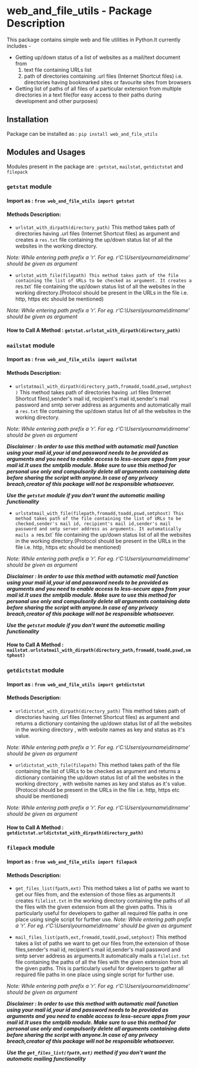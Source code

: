 # web_and_file_utils - Package Description
This package contains simple web and file utilities in Python.It currently includes -
* Getting up/down status of a list of websites as a mail/text document from
  1. text file containing URLs list
  2. path of directories containing .url files (Internet Shortcut files) i.e. directories having bookmarked sites or favourite sites from        browsers
* Getting list of paths of all files of a particular extension from multiple directories in a text file(for easy access to their paths       during development and other purposes)

## Installation
Package can be installed as :
`pip install web_and_file_utils`

## Modules and Usages
Modules present in the package are : `getstat`, `mailstat`, `getdictstat` and `filepack`

### `getstat` module
#### Import as : `from web_and_file_utils import getstat`
#### Methods Description:
* `urlstat_with_dirpath(directory_path)`
This method takes path of directories having .url files (Internet Shortcut files) as argument and creates a `res.txt` file containing the up/down status list of all the websites in the working directory.

 *Note: While entering path prefix a 'r'. For eg. r'C:\Users\yourname\dirname' should be given as argument*
 
 * `urlstat_with_file(filepath)
 This method takes path of the file containing the list of URLs to be checked as argument. It creates a `res.txt` file containing the up/down status list of all the websites in the working directory.(Protocol should be present in the URLs in the file i.e. http, https etc should be mentioned)
 
*Note: While entering path prefix a 'r'. For eg. r'C:\Users\yourname\dirname' should be given as argument*

#### How to Call A Method : `getstat.urlstat_with_dirpath(directory_path)`

### `mailstat` module
#### Import as : `from web_and_file_utils import mailstat`
#### Methods Description:
* `urlstatmail_with_dirpath(directory_path,fromadd,toadd,pswd,smtphost)`
This method takes path of directories having .url files (Internet Shortcut files),sender's mail id, recipient's mail id,sender's mail password and smtp server address as arguments and automatically mail a `res.txt` file containing the up/down status list of all the websites in the working directory.

 *Note: While entering path prefix a 'r'. For eg. r'C:\Users\yourname\dirname' should be given as argument*
 
***Disclaimer : In order to use this method with automatic mail function using your mail id,your id and password needs to be provided as arguments and you need to enable access to less-secure apps from your mail id.It uses the smtplib module. Make sure to use this method for personal use only and compulsorily delete all arguments containing data before sharing the script with anyone.In case of any privacy breach,creator of this package will not be responsible whatsoever.***

***Use the `getstat` module if you don't want the automatic mailing functionality***
 
 * `urlstatmail_with_file(filepath,fromadd,toadd,pswd,smtphost)
 This method takes path of the file containing the list of URLs to be checked,sender's mail id, recipient's mail id,sender's mail password and smtp server address as arguments. It automatically mails a `res.txt` file containing the up/down status list of all the websites in the working directory.(Protocol should be present in the URLs in the file i.e. http, https etc should be mentioned)

*Note: While entering path prefix a 'r'. For eg. r'C:\Users\yourname\dirname' should be given as argument*

***Disclaimer : In order to use this method with automatic mail function using your mail id,your id and password needs to be provided as arguments and you need to enable access to less-secure apps from your mail id.It uses the smtplib module. Make sure to use this method for personal use only and compulsorily delete all arguments containing data before sharing the script with anyone.In case of any privacy breach,creator of this package will not be responsible whatsoever.***

***Use the `getstat` module if you don't want the automatic mailing functionality***

#### How to Call A Method : `mailstat.urlstatmail_with_dirpath(directory_path,fromadd,toadd,pswd,smtphost)`

### `getdictstat` module
#### Import as : `from web_and_file_utils import getdictstat`
#### Methods Description:
* `urldictstat_with_dirpath(directory_path)`
This method takes path of directories having .url files (Internet Shortcut files) as argument and returns a dictionary containing the up/down status list of all the websites in the working directory , with website names as key and status as it's value.
 
 *Note: While entering path prefix a 'r'. For eg. r'C:\Users\yourname\dirname' should be given as argument*
 
 * `urldictstat_with_file(filepath)`
 This method takes path of the file containing the list of URLs to be checked as argument and returns a dictionary containing the up/down status list of all the websites in the working directory , with website names as key and status as it's value.(Protocol should be present in the URLs in the file i.e. http, https etc should be mentioned)
 
*Note: While entering path prefix a 'r'. For eg. r'C:\Users\yourname\dirname' should be given as argument*

#### How to Call A Method : `getdictstat.urldictstat_with_dirpath(directory_path)`

### `filepack` module
#### Import as : `from web_and_file_utils import filepack`
#### Methods Description:
* `get_files_list(fpath,ext)`
This method takes a list of paths we want to get our files from, and the extension of those files as arguments.It creates `filelist.txt` in the working directory containing the paths of all the files with the given extension from all the given paths.
This is particularly useful for developers to gather all required file paths in one place using single script for further use.
 *Note: While entering path prefix a 'r'. For eg. r'C:\Users\yourname\dirname' should be given as argument*
 
 * `mail_files_list(path,ext,fromadd,toadd,pswd,smtphost)`
 This method takes a list of paths we want to get our files from,the extension of those files,sender's mail id, recipient's mail id,sender's mail password and smtp server address as arguments.It automatically mails a `filelist.txt` file containing the paths of all the files with the given extension from all the given paths.
This is particularly useful for developers to gather all required file paths in one place using single script for further use.

 *Note: While entering path prefix a 'r'. For eg. r'C:\Users\yourname\dirname' should be given as argument*
 
 ***Disclaimer : In order to use this method with automatic mail function using your mail id,your id and password needs to be provided as arguments and you need to enable access to less-secure apps from your mail id.It uses the smtplib module. Make sure to use this method for personal use only and compulsorily delete all arguments containing data before sharing the script with anyone.In case of any privacy breach,creator of this package will not be responsible whatsoever.***

***Use the `get_files_list(fpath,ext)` method if you don't want the automatic mailing functionality***